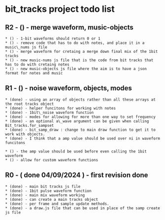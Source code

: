 # bit_tracks project todo list

## R2 - () - merge waveform, music-objects
    * () - 1-bit waveforms should return 0 or 1
    * () - remove code that has to do with notes, and place it in a music\_nums js file
    * () - merge waveform for cretaing a merge down final mix of the 1bit tracks
    * () - new music-nums js file that is the code from bit tracks that has to do with cretaing notes
    * () - new music-objects js file where the aim is to have a json format for notes and music
        

## R1 - () - noise waveform, objects, modes
    * (done) - using an array of objects rather than all these arrays at the root tracks object
    * (done) - helper funcitons for working with notes
    * (done) - 1bit\_noise waveform function
    * (done) - modes for allowing for more than one way to set frequency
    * (done) - an optional a\_wave argument can be given when calling Bit_tracks.for_sampset         
    * (done) - bit_samp_draw : change to main draw function to get it to work with objects.     
    * (done) - I think that a amp value should be used over ni in waveform funcitons
    
    * () - the amp value should be used before even calling the 1bit waveform
    * () - allow for custom waveform functions

## R0 - ( done 04/09/2024 ) - first revision done
    * (done) - main bit tracks js file
    * (done) - 1bit pulse waveform function
    * (done) - main mix waveform working
    * (done) - can create a main tracks object
    * (done) - per frame and sample update methods.
    * (done) - a draw.js file that can be used in place of the samp create js file

